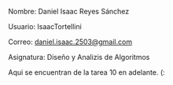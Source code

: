 Nombre: Daniel Isaac Reyes Sánchez

Usuario: IsaacTortellini

Correo: daniel.isaac.2503@gmail.com

Asignatura: Diseño y Analizis de Algoritmos 

Aqui se encuentran de la tarea 10 en adelante. (:
